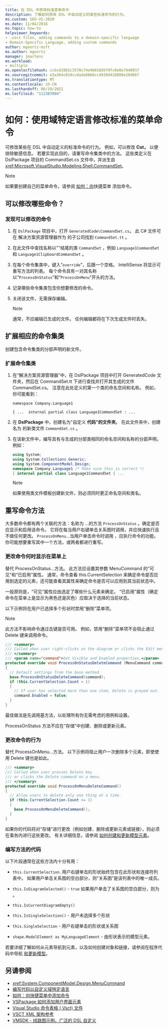 ```yaml
---
title: 在 DSL 中修改标准菜单命令
description: 了解如何修改 DSL 中自动定义的某些标准命令的行为。
ms.custom: SEO-VS-2020
ms.date: 11/04/2016
ms.topic: how-to
helpviewer_keywords:
- .vsct files, adding commands to a domain-specific language
- Domain-Specific Language, adding custom commands
author: mgoertz-msft
ms.author: mgoertz
manager: jmartens
ms.workload:
- multiple
ms.openlocfilehash: ccbc82801c3570c74e96010d5f9fc0e0e7940937
ms.sourcegitcommit: e3a364c014ccdada0860cc4930d428808e20d667
ms.translationtype: MT
ms.contentlocale: zh-CN
ms.lasthandoff: 06/19/2021
ms.locfileid: "112387094"
---
```

# <a name="how-to-modify-a-standard-menu-command-in-a-domain-specific-language"></a>如何：使用域特定语言修改标准的菜单命令

可修改某些在 DSL 中自动定义的标准命令的行为。 例如，可以修改 **Cut，** 以便排除敏感信息。 若要实现此目的，请重写命令集类中的方法。 这些类定义在 DslPackage 项目的 CommandSet.cs 文件中，并派生自 <xref:Microsoft.VisualStudio.Modeling.Shell.CommandSet>。

> [!NOTE]
> 如果要创建自己的菜单命令，请参阅 [如何：向](../modeling/how-to-add-a-command-to-the-shortcut-menu.md)快捷菜单 添加命令。

## <a name="what-commands-can-you-modify"></a>可以修改哪些命令？

### <a name="to-discover-what-commands-you-can-modify"></a>发现可以修改的命令

1. 在 `DslPackage` 项目中，打开 `GeneratedCode\CommandSet.cs`。 此 C# 文件可在 解决方案资源管理器作为 的子公司找到 `CommandSet.tt` 。

2. 在此文件中查找名称以""结尾的类 `CommandSet` ，例如 `Language1CommandSet` 和 `Language1ClipboardCommandSet` 。

3. 在每个命令集类中，键入“`override`”，后跟一个空格。 IntelliSense 将显示可重写方法的列表。 每个命令具有一对其名称以“`ProcessOnStatus`”和“`ProcessOnMenu`”开头的方法。

4. 记录哪些命令集类包含你想要修改的命令。

5. 关闭该文件，无需保存编辑。

    > [!NOTE]
    > 通常，不应编辑已生成的文件。 任何编辑都将在下次生成文件时丢失。

## <a name="extend-the-appropriate-command-set-class"></a>扩展相应的命令集类

创建包含命令集类的分部声明的新文件。

### <a name="to-extend-the-command-set-class"></a>扩展命令集类

1. 在“解决方案资源管理器”中，在 DslPackage 项目中打开 GeneratedCode 文件夹，然后在 CommandSet.tt 下进行查找并打开其生成的文件 CommandSet.cs。 注意在此处定义的第一个类的命名空间和名称。 例如，你可能看到：

     `namespace Company.Language1`

     `{ ...  internal partial class Language1CommandSet : ...`

2. 在 **DslPackage** 中，创建名为"自定义 **代码"的文件夹**。 在此文件夹中，创建名为 的新类文件 `CommandSet.cs` 。

3. 在该新文件中，编写具有与生成的分部类相同的命名空间和名称的分部声明。 例如：

    ```csharp
    using System;
    using System.Collections.Generic;
    using System.ComponentModel.Design;
    namespace Company.Language1 /* Make sure this is correct */
    { internal partial class Language1CommandSet { ...
    ```

    > [!NOTE]
    > 如果使用类文件模板创建新文件，则必须同时更正命名空间和类名。

## <a name="override-the-command-methods"></a>重写命令方法

大多数命令都有两个关联的方法：名称为 ...的方法 `ProcessOnStatus` 。确定是否应显示和启用该命令。 它将在每当用户右键单击关系图时调用，并应快速执行且不做任何更改。 `ProcessOnMenu`...当用户单击命令时调用 ，应执行命令的功能。 你可能想要重写其中一个方法，或两者都进行重写。

### <a name="to-change-when-the-command-appears-on-a-menu"></a>更改命令何时显示在菜单上

替代 ProcessOnStatus...方法。 此方法应设置其参数 MenuCommand 的“可见”和“已启用”属性。 通常，命令查看 this.CurrentSelection 来确定命令是否应用到选定的元素，还可能查看其属性来确定命令是否可以应用到其当前状态中。

一般原则是，“可见”属性应由选定了哪些什么元素来确定。 “已启用”属性（确定命令在菜单上是显示为黑色还是灰色）应取决于选择的当前状态。

以下示例将在用户已选择多个形状时禁用“删除”菜单项。

> [!NOTE]
> 此方法不影响命令通过击键是否可用。 例如，禁用“删除”菜单项不会阻止通过 Delete 键来调用命令。

```csharp
/// <summary>
/// Called when user right-clicks on the diagram or clicks the Edit menu.
/// </summary>
/// <param name="command">Set Visible and Enabled properties.</param>
protected override void ProcessOnStatusDeleteCommand (MenuCommand command)
{
  // Default settings from the base method.
  base.ProcessOnStatusDeleteCommand(command);
  if (this.CurrentSelection.Count > 1)
  {
    // If user has selected more than one item, Delete is greyed out.
    command.Enabled = false;
  }
}
```

最佳做法是先调用基方法，以处理所有你无需考虑的用例和设置。

ProcessOnStatus 方法不应在“存储”中创建、删除或更新元素。

### <a name="to-change-the-behavior-of-the-command"></a>更改命令的行为

替代 ProcessOnMenu...方法。 以下示例将阻止用户一次删除多个元素，即使使用 Delete 键也是如此。

```csharp
/// <summary>
/// Called when user presses Delete key
/// or clicks the Delete command on a menu.
/// </summary>
protected override void ProcessOnMenuDeleteCommand()
{
  // Allow users to delete only one thing at a time.
  if (this.CurrentSelection.Count <= 1)
  {
    base.ProcessOnMenuDeleteCommand();
  }
}
```

如果你的代码将对“存储”进行更改（例如创建、删除或更新元素或链接），则必须在事务内进行这些更改。 有关详细信息，请参阅 [如何创建和更新模型元素](../modeling/how-to-modify-a-standard-menu-command-in-a-domain-specific-language.md)。

### <a name="write-the-code-of-the-methods"></a>编写方法的代码

以下片段通常在这些方法内十分有用：

- `this.CurrentSelection`. 用户右键单击的形状始终包含在此形状和连接符列表中。 如果用户单击关系图的空白部分，则“关系图”是该列表中的唯一成员。

- `this.IsDiagramSelected()` - `true` 如果用户单击了关系图的空白部分，则为 。

- `this.IsCurrentDiagramEmpty()`

- `this.IsSingleSelection()` - 用户未选择多个形状

- `this.SingleSelection` - 用户右键单击的形状或关系图

- `shape.ModelElement as MyLanguageElement` - 由形状表示的模型元素。

若要详细了解如何从元素导航到元素，以及如何创建对象和链接，请参阅在程序代码中导航 [和更新模型](../modeling/navigating-and-updating-a-model-in-program-code.md)。

## <a name="see-also"></a>另请参阅

- <xref:System.ComponentModel.Design.MenuCommand>
- [编写代码以自定义域特定语言](../modeling/writing-code-to-customise-a-domain-specific-language.md)
- [如何：向快捷菜单中添加命令](../modeling/how-to-add-a-command-to-the-shortcut-menu.md)
- [VSPackage 如何添加用户界面元素](../extensibility/internals/how-vspackages-add-user-interface-elements.md)
- [Visual Studio 命令表格 (.Vsct) 文件](../extensibility/internals/visual-studio-command-table-dot-vsct-files.md)
- [VSCT XML 架构参考](../extensibility/vsct-xml-schema-reference.md)
- [VMSDK - 线路图示例。广泛的 DSL 自定义](https://code.msdn.microsoft.com/Visualization-Modeling-SDK-763778e8)
